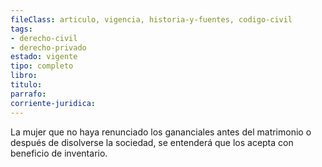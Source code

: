 ```yaml
---
fileClass: articulo, vigencia, historia-y-fuentes, codigo-civil
tags:
- derecho-civil
- derecho-privado
estado: vigente
tipo: completo
libro:
titulo:
parrafo:
corriente-juridica:
---
```

La mujer que no haya renunciado los gananciales antes del matrimonio o después de disolverse la sociedad, se entenderá que los acepta con beneficio de inventario.